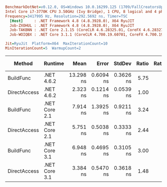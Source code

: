 ``` ini

BenchmarkDotNet=v0.12.0, OS=Windows 10.0.16299.125 (1709/FallCreatorsUpdate/Redstone3)
Intel Core i7-3770K CPU 3.50GHz (Ivy Bridge), 1 CPU, 8 logical and 4 physical cores
Frequency=3417995 Hz, Resolution=292.5692 ns, Timer=TSC
  [Host]     : .NET Framework 4.8 (4.8.3928.0), X64 RyuJIT
  Job-ZXOHUL : .NET Framework 4.8 (4.8.3928.0), X64 RyuJIT
  Job-TAKBNN : .NET Core 2.1.15 (CoreCLR 4.6.28325.01, CoreFX 4.6.28327.02), X64 RyuJIT
  Job-WOIQBX : .NET Core 3.1.1 (CoreCLR 4.700.19.60701, CoreFX 4.700.19.60801), X64 RyuJIT

Jit=RyuJit  Platform=X64  MaxIterationCount=10  
MinIterationCount=5  WarmupCount=2  

```
|       Method |       Runtime |      Mean |     Error |    StdDev | Ratio | RatioSD | Gen 0 | Gen 1 | Gen 2 | Allocated |
|------------- |-------------- |----------:|----------:|----------:|------:|--------:|------:|------:|------:|----------:|
|    BuildFunc |    .NET 4.6.2 | 13.298 ns | 0.6094 ns | 0.3626 ns |  5.75 |    0.11 |     - |     - |     - |         - |
| DirectAccess |    .NET 4.6.2 |  2.323 ns | 0.1214 ns | 0.0539 ns |  1.00 |    0.00 |     - |     - |     - |         - |
|    BuildFunc | .NET Core 2.1 |  7.914 ns | 1.3925 ns | 0.9211 ns |  3.24 |    0.23 |     - |     - |     - |         - |
| DirectAccess | .NET Core 2.1 |  5.751 ns | 0.5038 ns | 0.3333 ns |  2.44 |    0.15 |     - |     - |     - |         - |
|    BuildFunc | .NET Core 3.1 |  6.948 ns | 0.4695 ns | 0.3105 ns |  3.00 |    0.14 |     - |     - |     - |         - |
| DirectAccess | .NET Core 3.1 |  3.384 ns | 0.5470 ns | 0.3618 ns |  1.48 |    0.15 |     - |     - |     - |         - |
